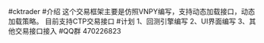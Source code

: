 ﻿#cktrader 
#介绍
这个交易框架主要是仿照VNPY编写，支持动态加载接口，动态加载策略。
目前支持CTP交易接口
#计划
1、回测引擎编写
2、UI界面编写
3、其他交易接口接入
#QQ群
470226823